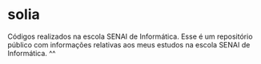# solia
Códigos realizados na escola SENAI de Informática.
Esse é um repositório público com informações relativas aos meus estudos na escola SENAI de Informática.
^^
